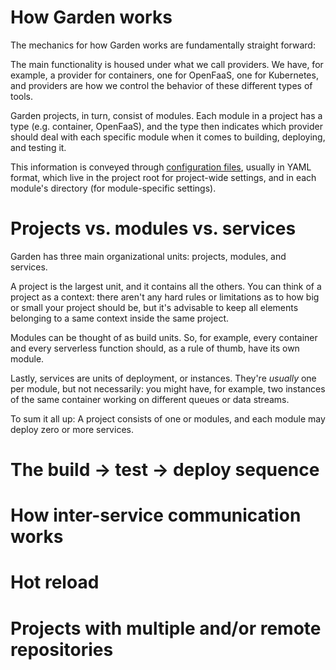 # How Garden works

The mechanics for how Garden works are fundamentally straight forward:

The main functionality is housed under what we call providers. We have, for example, a provider for containers, one for OpenFaaS, one for Kubernetes, and providers are how we control the behavior of these different types of tools.

Garden projects, in turn, consist of modules. Each module in a project has a type (e.g. container, OpenFaaS), and the type then indicates which provider should deal with each specific module when it comes to building, deploying, and testing it.

This information is conveyed through [configuration files](./using-garden/configuration-files.md), usually in YAML format, which live in the project root for project-wide settings, and in each module's directory (for module-specific settings).

# Projects vs. modules vs. services

Garden has three main organizational units: projects, modules, and services.

A project is the largest unit, and it contains all the others. You can think of a project as a context: there aren't any hard rules or limitations as to how big or small your project should be, but it's advisable to keep all elements belonging to a same context inside the same project.

Modules can be thought of as build units. So, for example, every container and every serverless function should, as a rule of thumb, have its own module.

Lastly, services are units of deployment, or instances. They're *usually* one per module, but not necessarily: you might have, for example, two instances of the same container working on different queues or data streams.

To sum it all up: A project consists of one or modules, and each module may deploy zero or more services.

# The build → test → deploy sequence

# How inter-service communication works



# Hot reload

# Projects with multiple and/or remote repositories
